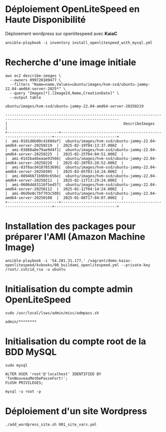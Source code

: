 # Déploiement OpenLiteSpeed en Haute Disponibilité

Déploiement wordpress sur openlitespeed avec **KaiaC**

```
ansible-playbook -i inventory install_openlitespeed_with_mysql.yml
```

# Recherche d'une image initiale

```
aws ec2 describe-images \
  --owners 099720109477 \
  --filters "Name=name,Values=ubuntu/images/hvm-ssd/ubuntu-jammy-22.04-amd64-server-2025*" \
  --query "Images[*].[ImageId,Name,CreationDate]" \
  --output table
```

```
ubuntu/images/hvm-ssd/ubuntu-jammy-22.04-amd64-server-20250219
```

```
-------------------------------------------------------------------------------------------------------------------------
|                                                    DescribeImages                                                     |
+-----------------------+------------------------------------------------------------------+----------------------------+
|  ami-0181d6b00c4160daf|  ubuntu/images/hvm-ssd/ubuntu-jammy-22.04-amd64-server-20250219  |  2025-02-19T04:13:37.000Z  |
|  ami-03888a8e79ae9d4f1|  ubuntu/images/hvm-ssd/ubuntu-jammy-22.04-amd64-server-20250225  |  2025-02-25T04:04:51.000Z  |
|  ami-01d1ba4beaae93566|  ubuntu/images/hvm-ssd/ubuntu-jammy-22.04-amd64-server-20250228  |  2025-02-28T03:28:52.000Z  |
|  ami-03f8acd418785369b|  ubuntu/images/hvm-ssd/ubuntu-jammy-22.04-amd64-server-20250305  |  2025-03-05T03:14:24.000Z  |
|  ami-08946671b9b9c656e|  ubuntu/images/hvm-ssd/ubuntu-jammy-22.04-amd64-server-20250211  |  2025-02-11T13:29:24.000Z  |
|  ami-0606dd43116f5ed57|  ubuntu/images/hvm-ssd/ubuntu-jammy-22.04-amd64-server-20250112  |  2025-01-12T04:14:24.000Z  |
|  ami-06d9e8c7bf793c508|  ubuntu/images/hvm-ssd/ubuntu-jammy-22.04-amd64-server-20250108  |  2025-01-08T17:04:07.000Z  |
+-----------------------+------------------------------------------------------------------+----------------------------+
```

# Installation des packages pour préparer l'AMI (Amazon Machine Image)

```
ansible-playbook -i '54.201.31.177,' /vagrant/demo-kaiac-openlitespeed/kvbooks/00_buildami_openlitespeed.yml --private-key /root/.ssh/id_rsa -u ubuntu
```

# Initialisation du compte admin OpenLiteSpeed

```
sudo /usr/local/lsws/admin/misc/admpass.sh

admin/********
```

# Initialisation du compte root de la BDD MySQL

```
sudo mysql
```

```
ALTER USER 'root'@'localhost' IDENTIFIED BY 'TonNouveauMotDePasseFort!';
FLUSH PRIVILEGES;
```

```
mysql -u root -p
```




# Déploiement d'un site Wordpress

```
./add_wordpress_site.sh 001_site_vars.yml
```